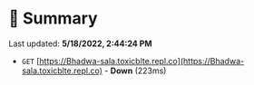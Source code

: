 # 📖 Summary
Last updated: **5/18/2022, 2:44:24 PM**

- `GET` [https://Bhadwa-sala.toxicblte.repl.co](https://Bhadwa-sala.toxicblte.repl.co) - **Down** (223ms)
